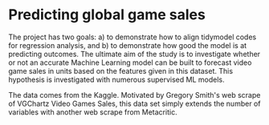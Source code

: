 # Predicting global game sales

The project has two goals: a) to demonstrate how to align tidymodel codes for regression analysis, and b) to demonstrate how good the model is at predicting outcomes. The ultimate aim of the study is to investigate whether or not an accurate Machine Learning model can be built to forecast video game sales in units based on the features given in this dataset. This hypothesis is investigated with numerous supervised ML models.

The data comes from the Kaggle. Motivated by Gregory Smith's web scrape of VGChartz Video Games Sales, this data set simply extends the number of variables with another web scrape from Metacritic.
